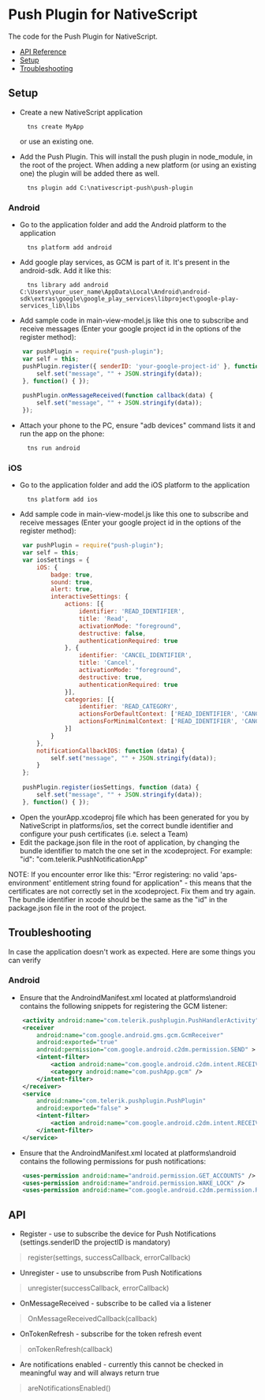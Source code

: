 # Push Plugin for NativeScript

The code for the Push Plugin for NativeScript.

- [API Reference](#api)
- [Setup](#setup)
- [Troubleshooting](#troubleshooting)

## Setup

- Create a new NativeScript application

		tns create MyApp

	or use an existing one.

- Add the Push Plugin. This will install the push plugin in node_module, in the root of the project. When adding a new platform (or using an existing one) the plugin will be added there as well.

		tns plugin add C:\nativescript-push\push-plugin

### Android

- Go to the application folder and add the Android platform to the application

		tns platform add android

- Add google play services, as GCM is part of it. It's present in the android-sdk. Add it like this:

		tns library add android C:\Users\your_user_name\AppData\Local\Android\android-sdk\extras\google\google_play_services\libproject\google-play-services_lib\libs


- Add sample code in main-view-model.js like this one to subscribe and receive messages (Enter your google project id in the options of the register method):

```javascript
	var pushPlugin = require("push-plugin");
	var self = this;
	pushPlugin.register({ senderID: 'your-google-project-id' }, function (data){
		self.set("message", "" + JSON.stringify(data));
	}, function() { });
	
	pushPlugin.onMessageReceived(function callback(data) {	
		self.set("message", "" + JSON.stringify(data));
	});
```

- Attach your phone to the PC, ensure "adb devices" command lists it and run the app on the phone:

		tns run android

### iOS

- Go to the application folder and add the iOS platform to the application

        tns platform add ios

- Add sample code in main-view-model.js like this one to subscribe and receive messages (Enter your google project id in the options of the register method):

```javascript
	var pushPlugin = require("push-plugin");
	var self = this;
	var iosSettings = {
		iOS: {
	    	badge: true,
	        sound: true,
	        alert: true,
	        interactiveSettings: {
	        	actions: [{
	            	identifier: 'READ_IDENTIFIER',
	                title: 'Read',
	                activationMode: "foreground",
	                destructive: false,
	                authenticationRequired: true
	           	}, {
	            	identifier: 'CANCEL_IDENTIFIER',
	                title: 'Cancel',
	                activationMode: "foreground",
	                destructive: true,
	                authenticationRequired: true
	            }],
	            categories: [{
					identifier: 'READ_CATEGORY',
	                actionsForDefaultContext: ['READ_IDENTIFIER', 'CANCEL_IDENTIFIER'],
	                actionsForMinimalContext: ['READ_IDENTIFIER', 'CANCEL_IDENTIFIER']
				}]
			}
		},
	    notificationCallbackIOS: function (data) {
	    	self.set("message", "" + JSON.stringify(data));
	    }
	};
	
	pushPlugin.register(iosSettings, function (data) {
		self.set("message", "" + JSON.stringify(data));
	}, function() { });
```
 
- Open the yourApp.xcodeproj file which has been generated for you by NativeScript in platforms/ios, set the correct bundle identifier and configure your push certificates (i.e. select a Team)
- Edit the package.json file in the root of application, by changing the bundle identifier to match the one set in the xcodeproject. For example:
        "id": "com.telerik.PushNotificationApp"

NOTE: If you encounter error like this: "Error registering: no valid 'aps-environment' entitlement string found for application" - this means that the certificates are not correctly set in the xcodeproject. Fix them and try again. The bundle identifier in xcode should be the same as the "id" in the package.json file in the root of the project.


## Troubleshooting

In case the application doesn't work as expected. Here are some things you can verify

### Android

- Ensure that the AndroindManifest.xml located at platforms\android contains the following snippets for registering the GCM listener:

```xml
	<activity android:name="com.telerik.pushplugin.PushHandlerActivity"/>
	<receiver
		android:name="com.google.android.gms.gcm.GcmReceiver"
	    android:exported="true"
	    android:permission="com.google.android.c2dm.permission.SEND" >
	    <intent-filter>
	    	<action android:name="com.google.android.c2dm.intent.RECEIVE" />
	        <category android:name="com.pushApp.gcm" />
	    </intent-filter>
	</receiver>
	<service
		android:name="com.telerik.pushplugin.PushPlugin"
	    android:exported="false" >
	    <intent-filter>
	    	<action android:name="com.google.android.c2dm.intent.RECEIVE" />
	    </intent-filter>
	</service>
```

- Ensure that the AndroindManifest.xml located at platforms\android contains the following permissions for push notifications:

```xml
	<uses-permission android:name="android.permission.GET_ACCOUNTS" />
	<uses-permission android:name="android.permission.WAKE_LOCK" />
	<uses-permission android:name="com.google.android.c2dm.permission.RECEIVE" />
```

## API

- Register - use to subscribe the device for Push Notifications (settings.senderID the projectID is mandatory)
> register(settings, successCallback, errorCallback)


- Unregister - use to unsubscribe from Push Notifications
> unregister(successCallback, errorCallback)


- OnMessageReceived - subscribe to be called via a listener
> OnMessageReceivedCallback(callback)


- OnTokenRefresh - subscribe for the token refresh event
> onTokenRefresh(callback)


- Are notifications enabled - currently this cannot be checked in meaningful way and will always return true
> areNotificationsEnabled()
